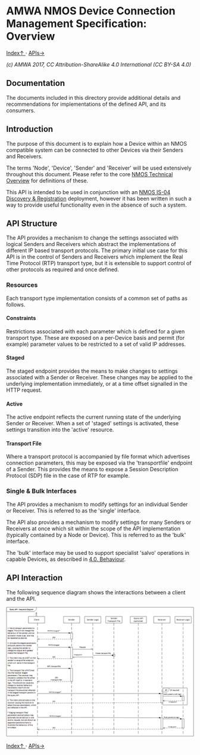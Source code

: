 # AMWA NMOS Device Connection Management Specification: Overview

[ Index↑ ](..) · [APIs→](2.0._APIs.md)

_(c) AMWA 2017, CC Attribution-ShareAlike 4.0 International (CC BY-SA 4.0)_

## Documentation

The documents included in this directory provide additional details and recommendations for implementations of the defined API, and its consumers.

## Introduction

The purpose of this document is to explain how a Device within an NMOS compatible system can be connected to other Devices via their Senders and Receivers.

The terms 'Node', 'Device', 'Sender' and 'Receiver' will be used extensively throughout this document. Please refer to the core [NMOS Technical Overview](https://amwa-tv.github.io/nmos/branches/master/NMOS_Technical_Overview.html) for definitions of these.

This API is intended to be used in conjunction with an [NMOS IS-04 Discovery & Registration](https://github.com/AMWA-TV/nmos-discovery-registration) deployment, however it has been written in such a way to provide useful functionality even in the absence of such a system.

## API Structure

The API provides a mechanism to change the settings associated with logical Senders and Receivers which abstract the implementations of different IP based transport protocols. The primary initial use case for this API is in the control of Senders and Receivers which implement the Real Time Protocol (RTP) transport type, but it is extensible to support control of other protocols as required and once defined.

### Resources

Each transport type implementation consists of a common set of paths as follows.

#### Constraints

Restrictions associated with each parameter which is defined for a given transport type. These are exposed on a per-Device basis and permit (for example) parameter values to be restricted to a set of valid IP addresses.

#### Staged

The staged endpoint provides the means to make changes to settings associated with a Sender or Receiver. These changes may be applied to the underlying implementation immediately, or at a time offset signalled in the HTTP request.

#### Active

The active endpoint reflects the current running state of the underlying Sender or Receiver. When a set of 'staged' settings is activated, these settings transition into the 'active' resource.

#### Transport File

Where a transport protocol is accompanied by file format which advertises connection parameters, this may be exposed via the 'transportfile' endpoint of a Sender. This provides the means to expose a Session Description Protocol (SDP) file in the case of RTP for example.

### Single & Bulk Interfaces

The API provides a mechanism to modify settings for an individual Sender or Receiver. This is referred to as the 'single' interface.

The API also provides a mechanism to modify settings for many Senders or Receivers at once which sit within the scope of the API implementation (typically contained by a Node or Device). This is referred to as the 'bulk' interface.

The 'bulk' interface may be used to support specialist 'salvo' operations in capable Devices, as described in [4.0. Behaviour](4.0._Behaviour.md).

## API Interaction

The following sequence diagram shows the interactions between a client and the API.

![Connection Management Sequence](direct_seq_diagram.png)

[ Index↑ ](..) · [APIs→](2.0._APIs.md)
